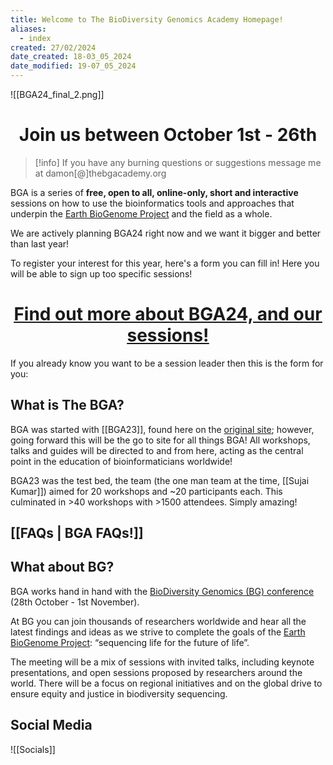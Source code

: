 ```yaml
---
title: Welcome to The BioDiversity Genomics Academy Homepage!
aliases:
  - index
created: 27/02/2024
date_created: 18-03_05_2024
date_modified: 19-07_05_2024
---
```

![[BGA24_final_2.png]]

<h1 align="center"> Join us between October 1st - 26th  </h1>

>[!info]
>If you have any burning questions or suggestions message me at damon[@]thebgacademy.org 

BGA is a series of **free, open to all, online-only, short and interactive** sessions on how to use the bioinformatics tools and approaches that underpin the [Earth BioGenome Project](https://www.earthbiogenome.org/) and the field as a whole.

We are actively planning BGA24 right now and we want it bigger and better than last year!

To register your interest for this year, here's a form you can fill in! Here you will be able to sign up too specific sessions!

<h1 align="center"> <a href="https://thebgacademy.org/BGA24/BGA24"><u> Find out more about BGA24, and our sessions!  </u></a></h1>

<div data-fillout-id="3TFeWECTwkus" data-fillout-embed-type="popup" data-fillout-button-text="Register your interest as a Attendee!" data-fillout-button-color="#088F8F" data-fillout-dynamic-resize data-fillout-inherit-parameters data-fillout-popup-size="medium"></div>

<script src="https://server.fillout.com/embed/v1/"></script>

<span align="center"> If you already know you want to be a session leader then this is the form for you: </span>

<div align="center" data-fillout-id="k15yEJyr3xus" data-fillout-embed-type="popup" data-fillout-button-text="Register your interest as a Session Leader!" data-fillout-button-color="#9900EF" data-fillout-dynamic-resize data-fillout-button-size="medium" data-fillout-inherit-parameters></div>

<script src="https://server.fillout.com/embed/v1/"></script>

## What is The BGA?

BGA was started with [[BGA23]], found here on the [original site](https://bga23.org/); however, going forward this will be the go to site for all things BGA! All workshops, talks and guides will be directed to and from here, acting as the central point in the education of bioinformaticians worldwide!

BGA23 was the test bed, the team (the one man team at the time, [[Sujai Kumar]]) aimed for 20 workshops and ~20 participants each. This culminated in >40 workshops with >1500 attendees. Simply amazing!

## [[FAQs | BGA FAQs!]]

## What about BG?

BGA works hand in hand with the [BioDiversity Genomics (BG) conference](http://biodiversitygenomicsconference.org/) (28th October - 1st November).

At BG you can join thousands of researchers worldwide and hear all the latest findings and ideas as we strive to complete the goals of the [Earth BioGenome Project](https://www.earthbiogenome.org/): “sequencing life for the future of life”. 

The meeting will be a mix of sessions with invited talks, including keynote presentations, and open sessions proposed by researchers around the world. There will be a focus on regional initiatives and on the global drive to ensure equity and justice in biodiversity sequencing.

## Social Media
![[Socials]]
